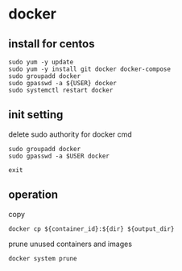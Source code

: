 # docker
## install for centos
```
sudo yum -y update
sudo yum -y install git docker docker-compose
sudo groupadd docker
sudo gpasswd -a ${USER} docker
sudo systemctl restart docker
```

## init setting
delete sudo authority for docker cmd
```
sudo groupadd docker
sudo gpasswd -a $USER docker

exit
```

## operation
copy
```
docker cp ${container_id}:${dir} ${output_dir}
```

prune unused containers and images
```
docker system prune
```
